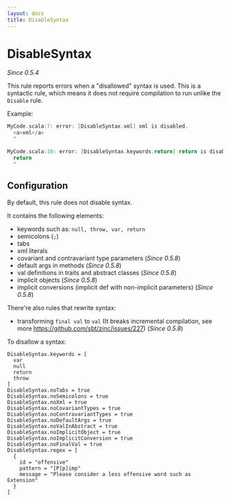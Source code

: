 ```yaml
---
layout: docs
title: DisableSyntax
---
```


# DisableSyntax

_Since 0.5.4_

This rule reports errors when a "disallowed" syntax is used. This is a syntactic rule, which means it does not require compilation to run unlike the `Disable` rule.

Example:

```scala
MyCode.scala:7: error: [DisableSyntax.xml] xml is disabled.
  <a>xml</a>
  ^
```

```scala
MyCode.scala:10: error: [DisableSyntax.keywords.return] return is disabled.
  return
  ^
```

## Configuration

By default, this rule does not disable syntax.

It contains the following elements:

* keywords such as: `null, throw, var, return`
* semicolons (`;`)
* tabs
* xml literals
* covariant and contravariant type parameters (_Since 0.5.8_)
* default args in methods (_Since 0.5.8_)
* val definitions in traits and abstract classes (_Since 0.5.8_)
* implicit objects (_Since 0.5.8_)
* implicit conversions (implicit def with non-implicit parameters) (_Since 0.5.8_)

There're also rules that rewrite syntax:

* transforming `final val` to `val` (It breaks incremental compilation, see more <https://github.com/sbt/zinc/issues/227>) (_Since 0.5.8_)
 
To disallow a syntax:

```
DisableSyntax.keywords = [
  var
  null
  return
  throw
]
DisableSyntax.noTabs = true
DisableSyntax.noSemicolons = true
DisableSyntax.noXml = true
DisableSyntax.noCovariantTypes = true
DisableSyntax.noContravariantTypes = true
DisableSyntax.noDefaultArgs = true
DisableSyntax.noValInAbstract = true
DisableSyntax.noImplicitObject = true
DisableSyntax.noImplicitConversion = true
DisableSyntax.noFinalVal = true
DisableSyntax.regex = [
  {
    id = "offensive"
    pattern = "[P|p]imp"
    message = "Please consider a less offensive word such as Extension"
  }
]
```
